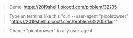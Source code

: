 > Demo: https://2019shell1.picoctf.com/problem/32205

> Type on terminal like this "curl --user-agent "picobrowser" "https://2019shell1.picoctf.com/problem/32205/flag""

> Change "picobrowser" to any user-agent
